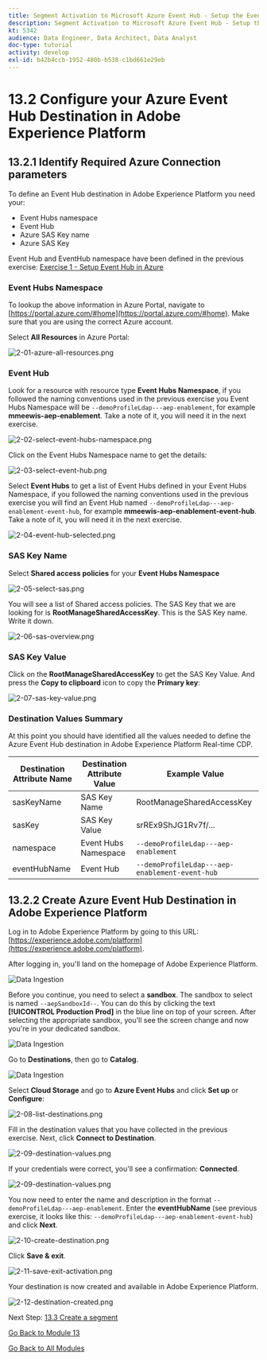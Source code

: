 ```yaml
---
title: Segment Activation to Microsoft Azure Event Hub - Setup the Event Hub RTCDP destination in Adobe Experience Platform
description: Segment Activation to Microsoft Azure Event Hub - Setup the Event Hub RTCDP destination in Adobe Experience Platform
kt: 5342
audience: Data Engineer, Data Architect, Data Analyst
doc-type: tutorial
activity: develop
exl-id: b42b4ccb-1952-480b-b538-c1bd661e29eb
---
```

# 13.2 Configure your Azure Event Hub Destination in Adobe Experience Platform

## 13.2.1 Identify Required Azure Connection parameters

To define an Event Hub destination in Adobe Experience Platform you need your:

- Event Hubs namespace
- Event Hub
- Azure SAS Key name
- Azure SAS Key

Event Hub and EventHub namespace have been defined in the previous exercise: [Exercise 1 - Setup Event Hub in Azure](./ex1.md)

### Event Hubs Namespace
  
To lookup the above information in Azure Portal, navigate to [https://portal.azure.com/#home](https://portal.azure.com/#home). Make sure that you are using the correct Azure account.

Select **All Resources** in Azure Portal:

![2-01-azure-all-resources.png](./images/2-01-azure-all-resources.png)

### Event Hub

Look for a resource with resource type **Event Hubs Namespace**, if you followed the naming conventions used in the previous exercise you Event Hubs Namespace will be `--demoProfileLdap---aep-enablement`, for example **mmeewis-aep-enablement**. Take a note of it, you will need it in the next exercise.

![2-02-select-event-hubs-namespace.png](./images/2-02-select-event-hubs-namespace.png)

Click on the Event Hubs Namespace name to get the details:

![2-03-select-event-hub.png](./images/2-03-select-event-hub.png)

Select **Event Hubs** to get a list of Event Hubs defined in your Event Hubs Namespace, if you followed the naming conventions used in the previous exercise you will find an Event Hub named `--demoProfileLdap---aep-enablement-event-hub`, for example **mmeewis-aep-enablement-event-hub**. Take a note of it, you will need it in the next exercise.
  
![2-04-event-hub-selected.png](./images/2-04-event-hub-selected.png)

### SAS Key Name

Select **Shared access policies** for your **Event Hubs Namespace**

![2-05-select-sas.png](./images/2-05-select-sas.png)

You will see a list of Shared access policies. The SAS Key that we are looking for is **RootManageSharedAccessKey**. This is the SAS Key name. Write it down.

![2-06-sas-overview.png](./images/2-06-sas-overview.png)

### SAS Key Value

Click on the **RootManageSharedAccessKey** to get the SAS Key Value. And press the **Copy to clipboard** icon to copy the **Primary key**:

![2-07-sas-key-value.png](./images/2-07-sas-key-value.png)

### Destination Values Summary

At this point you should have identified all the values needed to define the Azure Event Hub destination in Adobe Experience Platform Real-time CDP.

| Destination Attribute Name |  Destination Attribute Value | Example Value |
|---|---|---|
|sasKeyName|SAS Key Name|RootManageSharedAccessKey|  
|sasKey|SAS Key Value|srREx9ShJG1Rv7f/... |
|namespace|Event Hubs Namespace|`--demoProfileLdap---aep-enablement`|
|eventHubName|Event Hub|`--demoProfileLdap---aep-enablement-event-hub`| 

## 13.2.2 Create Azure Event Hub Destination in Adobe Experience Platform

Log in to Adobe Experience Platform by going to this URL: [https://experience.adobe.com/platform](https://experience.adobe.com/platform).

After logging in, you'll land on the homepage of Adobe Experience Platform.

![Data Ingestion](../module2/images/home.png)

Before you continue, you need to select a **sandbox**. The sandbox to select is named ``--aepSandboxId--``. You can do this by clicking the text **[!UICONTROL Production Prod]** in the blue line on top of your screen. After selecting the appropriate sandbox, you'll see the screen change and now you're in your dedicated sandbox.

![Data Ingestion](../module2/images/sb1.png)

Go to **Destinations**, then go to **Catalog**.

![Data Ingestion](./images/sb2a.png)

Select **Cloud Storage** and go to **Azure Event Hubs** and click **Set up** or **Configure**:

![2-08-list-destinations.png](./images/2-08-list-destinations.png)

Fill in the destination values that you have collected in the previous exercise. Next, click **Connect to Destination**.

![2-09-destination-values.png](./images/2-09-destination-values.png)

If your credentials were correct, you'll see a confirmation: **Connected**. 

![2-09-destination-values.png](./images/2-09-destination-valuesa.png)

You now need to enter the name and description in the format `--demoProfileLdap---aep-enablement`. Enter the **eventHubName** (see previous exercise, it looks like this: `--demoProfileLdap---aep-enablement-event-hub`) and click **Next**.
  
![2-10-create-destination.png](./images/2-10-create-destination.png)

Click **Save & exit**.

![2-11-save-exit-activation.png](./images/2-11-save-exit-activation.png)

Your destination is now created and available in Adobe Experience Platform.

![2-12-destination-created.png](./images/2-12-destination-created.png)

Next Step: [13.3 Create a segment](./ex3.md)

[Go Back to Module 13](./segment-activation-microsoft-azure-eventhub.md)

[Go Back to All Modules](./../../overview.md)
